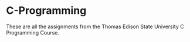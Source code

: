 # C-Programming
These are all the assignments from the Thomas Edison State University C Programming Course.
